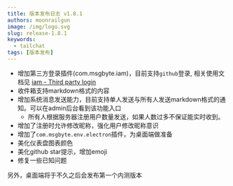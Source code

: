 ```yaml
---
title: 版本发布日志 v1.8.1
authors: moonrailgun
image: /img/logo.svg
slug: release-1.8.1
keywords:
  - tailchat
tags: [版本发布]
---
```


- 增加第三方登录插件(com.msgbyte.iam)，目前支持`github`登录, 相关使用文档见 [iam - Third party login](https://tailchat.msgbyte.com/docs/advanced-usage/plugins/com.msgbyte.iam)
- 收件箱支持markdown格式的内容
- 增加系统消息发送能力，目前支持单人发送与所有人发送markdown格式的通知。可以在admin后台看到该功能入口
  - 所有人根据服务器注册用户数量发送，如果人数过多不保证能实时收到。
- 增加了注册时允许修改昵称，强化用户修改昵称意识
- 增加了`com.msgbyte.env.electron`插件，为桌面端做准备
- 美化仪表盘图表颜色
- 美化github star提示，增加emoji
- 修复一些已知问题

另外，桌面端将于不久之后会发布第一个内测版本
